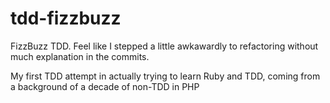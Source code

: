 tdd-fizzbuzz
============

FizzBuzz TDD. Feel like I stepped a little awkawardly to refactoring without much explanation in the commits.

My first TDD attempt in actually trying to learn Ruby and TDD, coming from a background of a decade of non-TDD in PHP